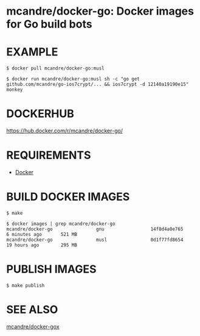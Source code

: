 # mcandre/docker-go: Docker images for Go build bots

# EXAMPLE

```console
$ docker pull mcandre/docker-go:musl

$ docker run mcandre/docker-go:musl sh -c "go get github.com/mcandre/go-ios7crypt/... && ios7crypt -d 12140a19190e15"
monkey
```

# DOCKERHUB

https://hub.docker.com/r/mcandre/docker-go/

# REQUIREMENTS

* [Docker](https://www.docker.com)

# BUILD DOCKER IMAGES

```console
$ make

$ docker images | grep mcandre/docker-go
mcandre/docker-go                gnu                 14f8d4a0e765        6 minutes ago       521 MB
mcandre/docker-go                musl                0d1f77fd8654        19 hours ago        295 MB
```

# PUBLISH IMAGES

```console
$ make publish
```

# SEE ALSO

[mcandre/docker-gox](https://github.com/mcandre/docker-gox)
